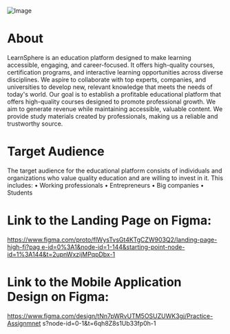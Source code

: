 ![Image](https://github.com/user-attachments/assets/d316ea83-d917-4c09-a53a-5db41142212c)

 # About
 LearnSphere is an education platform designed to make learning accessible, engaging,
 and career-focused. It offers high-quality courses, certification programs, and interactive
 learning opportunities across diverse disciplines. We aspire to collaborate with top
 experts, companies, and universities to develop new, relevant knowledge that meets the
 needs of today's world.
 Our goal is to establish a profitable educational platform that offers high-quality courses
 designed to promote professional growth. We aim to generate revenue while
 maintaining accessible, valuable content. We provide study materials created by
 professionals, making us a reliable and trustworthy source. 

 # Target Audience
 The target audience for the educational platform consists of individuals and
 organizations who value quality education and are willing to invest in it. This includes:
 • Working professionals
 • Entrepreneurs
 • Big companies
 • Students

 # Link to the Landing Page on Figma:
[ https://www.figma.com/proto/flWysTvsGt4KTgCZW903Q2/landing-page-high-fi?pag
 e-id=0%3A1&node-id=1-144&starting-point-node-id=1%3A144&t=2upnWxzijMPqpDbx-1](https://www.figma.com/proto/flWysTvsGt4KTgCZW903Q2/landing-page-high-fi?page-id=0%3A1&node-id=1-144&starting-point-node-id=1%3A144&t=2upnWxzijMPqpDbx-1
)

  # Link to the Mobile Application Design on Figma:
  https://www.figma.com/design/tNn7pWRvUTM5OSUZUWK3gj/Practice-Assignmnet
 s?node-id=0-1&t=6qh8Z8s1Ub33fp0h-1
